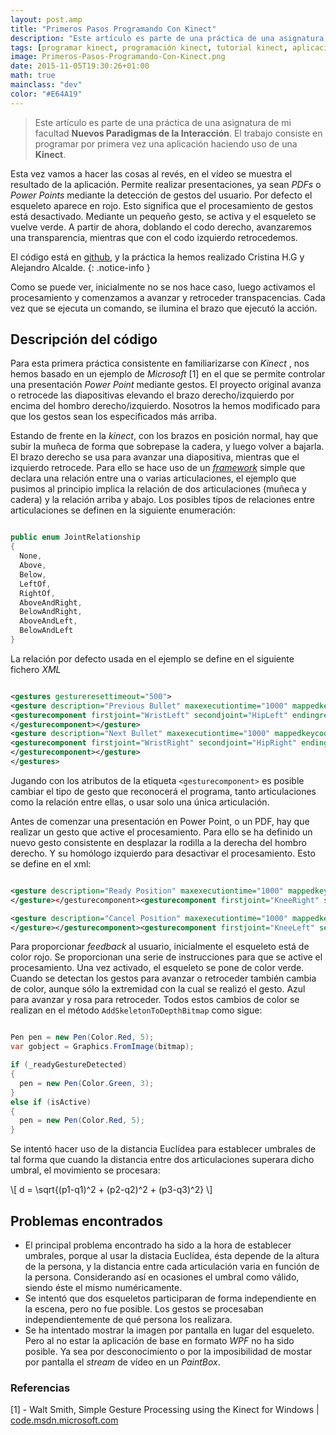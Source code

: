 ```yaml
---
layout: post.amp
title: "Primeros Pasos Programando Con Kinect"
description: "Este artículo es parte de una práctica de una asignatura de mi facultad Nuevos Paradigmas de la Interacción. El trabajo consiste en programar por primera vez una aplicación haciendo uso de una Kinect."
tags: [programar kinect, programación kinect, tutorial kinect, aplicaciones kinect]
image: Primeros-Pasos-Programando-Con-Kinect.png
date: 2015-11-05T19:30:26+01:00
math: true
mainclass: "dev"
color: "#E64A19"
---
```

<figure>
<amp-img on="tap:lightbox1" role="button" tabindex="0" layout="responsive" src="/assets/img/Primeros-Pasos-Programando-Con-Kinect.png" title="{{ page.title }}" alt="{{ page.title }}" width="866px" height="163px" />
</figure>



>Este artículo es parte de una práctica de una asignatura de mi facultad __Nuevos Paradigmas de la Interacción__. El trabajo consiste en programar por primera vez una aplicación haciendo uso de una __Kinect__.

Esta vez vamos a hacer las cosas al revés, en el vídeo se muestra el resultado de la aplicación. Permite realizar presentaciones, ya sean _PDFs_ o _Power Points_ mediante la detección de gestos del usuario. Por defecto el esqueleto aparece en rojo. Esto significa que el procesamiento de gestos está desactivado. Mediante un pequeño gesto, se activa y el esqueleto se vuelve verde. A partir de ahora, doblando el codo derecho, avanzaremos una transparencia, mientras que con el codo izquierdo retrocedemos.

<amp-youtube
    data-videoid="Ws7lxY2jPUE"
    layout="responsive"
    width="480" height="270"></amp-youtube>

El código está en [github](https://github.com/algui91/grado_informatica_npi), y la práctica la hemos realizado Cristina H.G y Alejandro Alcalde.
{: .notice-info }

Como se puede ver, inicialmente no se nos hace caso, luego activamos el procesamiento y comenzamos a avanzar y retroceder transpacencias. Cada vez que se ejecuta un comando, se ilumina el brazo que ejecutó la acción.

## Descripción del código

Para esta primera práctica consistente en familiarizarse con _Kinect_ , nos hemos basado en un ejemplo de _Microsoft_ [1] en el que se permite controlar una presentación _Power Point_ mediante gestos. El proyecto original avanza o retrocede las diapositivas elevando el brazo derecho/izquierdo por encima del hombro derecho/izquierdo. Nosotros la hemos modificado para que los gestos sean los especificados más arriba.

Estando de frente en la _kinect_, con los brazos en posición normal, hay que subir la muñeca de forma que sobrepase la cadera, y luego volver a bajarla. El brazo derecho se usa para avanzar una diapositiva, mientras que el izquierdo retrocede. Para ello se hace uso de un _[framework](https://elbauldelprogramador.com/los-10-mejores-frameworks-gratis-de-aplicaciones-web/)_ simple que declara una relación entre una o varias articulaciones, el ejemplo que pusimos al principio implica la relación de dos articulaciones (muñeca y cadera) y la relación arriba y abajo. Los posibles tipos de relaciones entre articulaciones se definen en la siguiente enumeración:

```csharp

public enum JointRelationship
{
  None,
  Above,
  Below,
  LeftOf,
  RightOf,
  AboveAndRight,
  BelowAndRight,
  AboveAndLeft,
  BelowAndLeft
}

```

<!--ad-->

La relación por defecto usada en el ejemplo se define en el siguiente fichero _XML_
```xml

<gestures gestureresettimeout="500">
<gesture description="Previous Bullet" maxexecutiontime="1000" mappedkeycode="PRIOR">
<gesturecomponent firstjoint="WristLeft" secondjoint="HipLeft" endingrelationship="BelowAndLeft" beginningrelationship="AboveAndLeft">
</gesturecomponent></gesture>
<gesture description="Next Bullet" maxexecutiontime="1000" mappedkeycode="NEXT">
<gesturecomponent firstjoint="WristRight" secondjoint="HipRight" endingrelationship="BelowAndRight" beginningrelationship="AboveAndRight">
</gesturecomponent></gesture>
</gestures>

```

Jugando con los atributos de la etiqueta `<gesturecomponent>` es posible cambiar el tipo de gesto que reconocerá el programa, tanto articulaciones como la relación entre ellas, o usar solo una única articulación.

Antes de comenzar una presentación en Power Point, o un PDF, hay que realizar un gesto que active el procesamiento. Para ello se ha definido un nuevo gesto consistente en desplazar la rodilla a la derecha del hombro derecho. Y su homólogo izquierdo para desactivar el procesamiento. Esto se define en el xml:

```xml

<gesture description="Ready Position" maxexecutiontime="1000" mappedkeycode="ACCEPT">
</gesture></gesturecomponent><gesturecomponent firstjoint="KneeRight" secondjoint="ShoulderRight" endingrelationship="LeftOf" beginningrelationship="RightOf">

<gesture description="Cancel Position" maxexecutiontime="1000" mappedkeycode="CANCEL">
</gesture></gesturecomponent><gesturecomponent firstjoint="KneeLeft" secondjoint="ShoulderLeft" endingrelationship="RightOf" beginningrelationship="LeftOf">


```

Para proporcionar _feedback_ al usuario, inicialmente el esqueleto está de color rojo. Se proporcionan una serie de instrucciones para que se active el procesamiento. Una vez activado, el esqueleto se pone de color verde. Cuando se detectan los gestos para avanzar o retroceder también cambia de color, aunque sólo la extremidad con la cual se realizó el gesto. Azul para avanzar y rosa para retroceder. Todos estos cambios de color se realizan en el método `AddSkeletonToDepthBitmap` como sigue:

```csharp

Pen pen = new Pen(Color.Red, 5);
var gobject = Graphics.FromImage(bitmap);

if (_readyGestureDetected)
{
  pen = new Pen(Color.Green, 3);
}
else if (isActive)
{
  pen = new Pen(Color.Red, 5);
}

```

Se intentó hacer uso de la distancia Euclídea para establecer umbrales de tal forma que cuando la distancia entre dos articulaciones superara dicho umbral, el movimiento se procesara:

\\[
  d = \sqrt{(p1-q1)^2 + (p2-q2)^2 + (p3-q3)^2}
\\]

## Problemas encontrados

* El principal problema encontrado ha sido a la hora de establecer umbrales, porque al usar la distacia Euclídea, ésta depende de la altura de la persona, y la distancia entre cada articulación varia en función de la persona. Considerando así en ocasiones el umbral como válido, siendo éste el mismo numéricamente.
* Se intentó que dos esqueletos participaran de forma independiente en la escena, pero no fue posible. Los gestos se procesaban independientemente de qué persona los realizara.
* Se ha intentado mostrar la imagen por pantalla en lugar del esqueleto. Pero al no estar la aplicación de base en formato _WPF_ no ha sido posible. Ya sea por desconocimiento o por la imposibilidad de mostar por pantalla el _stream_ de vídeo en un _PaintBox_.

### Referencias

[1] - Walt Smith, Simple Gesture Processing using the Kinect for Windows | [code.msdn.microsoft.com]( https://code.msdn.microsoft.com/Simple-Gesture-Processing-097c5527)
</gesturecomponent>
